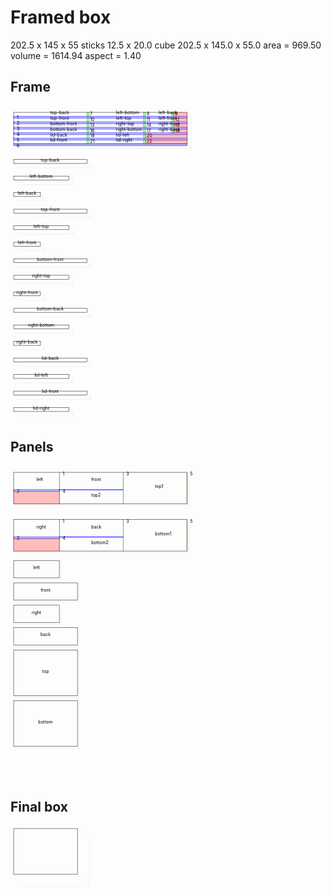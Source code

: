 # Framed box

202.5 x 145 x 55
sticks 12.5 x 20.0
cube 202.5 x 145.0 x 55.0 area = 969.50 volume = 1614.94 aspect = 1.40
## Frame

<svg width="1000" viewBox="0 0 1000 1000" xmlns="http://www.w3.org/2000/svg">
<rect x="10" y="20" width="550" height="100" style="fill: none; stroke: black; stroke-width: 1;" />
<polyline fill="none" stroke-width="0.2" stroke-dasharray="" stroke="gray" points="10,120 24.14213562373095,134.14213562373095 574.142135623731,134.14213562373095 574.142135623731,134.14213562373095 560,120" />
<polyline fill="none" stroke-width="0.2" stroke-dasharray="" stroke="gray" points="560,20 574.142135623731,34.14213562373095 574.142135623731,134.14213562373095" />
<rect x="10" y="32.5" width="551" height="6.0" style="fill: rgba(0,0,255,0.25); stroke: blue; stroke-width: 1;" />
<text style="" text-anchor="left" x="20" y="42.5" fill="black">1</text>
<rect x="10" y="50.0" width="551" height="6.0" style="fill: rgba(0,0,255,0.25); stroke: blue; stroke-width: 1;" />
<text style="" text-anchor="left" x="20" y="60.0" fill="black">2</text>
<rect x="10" y="67.5" width="551" height="6.0" style="fill: rgba(0,0,255,0.25); stroke: blue; stroke-width: 1;" />
<text style="" text-anchor="left" x="20" y="77.5" fill="black">3</text>
<rect x="10" y="85.0" width="551" height="6.0" style="fill: rgba(0,0,255,0.25); stroke: blue; stroke-width: 1;" />
<text style="" text-anchor="left" x="20" y="95.0" fill="black">4</text>
<rect x="10" y="102.5" width="551" height="6.0" style="fill: rgba(0,0,255,0.25); stroke: blue; stroke-width: 1;" />
<text style="" text-anchor="left" x="20" y="112.5" fill="black">5</text>
<rect x="10" y="120.0" width="551" height="6.0" style="fill: rgba(0,0,255,0.25); stroke: blue; stroke-width: 1;" />
<text style="" text-anchor="left" x="20" y="130.0" fill="black">6</text>
<rect x="10" y="125.0" width="551" height="-4.0" style="fill: rgba(255,0,0,0.25); stroke: rgba(255,0,0,0.25); stroke-width: 1;" />
<rect x="242.5" y="20" width="6.0" height="13.5" style="fill: rgba(0,255,0,0.25); stroke: green; stroke-width: 1;" />
<text style="" text-anchor="left" x="252.5" y="30" fill="black">7</text>
<rect x="422.5" y="20" width="6.0" height="13.5" style="fill: rgba(0,255,0,0.25); stroke: green; stroke-width: 1;" />
<text style="" text-anchor="left" x="432.5" y="30" fill="black">8</text>
<rect x="512.5" y="20" width="6.0" height="13.5" style="fill: rgba(0,255,0,0.25); stroke: green; stroke-width: 1;" />
<text style="" text-anchor="left" x="522.5" y="30" fill="black">9</text>
<rect x="517.5" y="20" width="43.5" height="13.5" style="fill: rgba(255,0,0,0.25); stroke: rgba(255,0,0,0.25); stroke-width: 1;" />
<rect x="242.5" y="37.5" width="6.0" height="13.5" style="fill: rgba(0,255,0,0.25); stroke: green; stroke-width: 1;" />
<text style="" text-anchor="left" x="252.5" y="47.5" fill="black">10</text>
<rect x="422.5" y="37.5" width="6.0" height="13.5" style="fill: rgba(0,255,0,0.25); stroke: green; stroke-width: 1;" />
<text style="" text-anchor="left" x="432.5" y="47.5" fill="black">11</text>
<rect x="512.5" y="37.5" width="6.0" height="13.5" style="fill: rgba(0,255,0,0.25); stroke: green; stroke-width: 1;" />
<text style="" text-anchor="left" x="522.5" y="47.5" fill="black">12</text>
<rect x="517.5" y="37.5" width="43.5" height="13.5" style="fill: rgba(255,0,0,0.25); stroke: rgba(255,0,0,0.25); stroke-width: 1;" />
<rect x="242.5" y="55.0" width="6.0" height="13.5" style="fill: rgba(0,255,0,0.25); stroke: green; stroke-width: 1;" />
<text style="" text-anchor="left" x="252.5" y="65.0" fill="black">13</text>
<rect x="422.5" y="55.0" width="6.0" height="13.5" style="fill: rgba(0,255,0,0.25); stroke: green; stroke-width: 1;" />
<text style="" text-anchor="left" x="432.5" y="65.0" fill="black">14</text>
<rect x="512.5" y="55.0" width="6.0" height="13.5" style="fill: rgba(0,255,0,0.25); stroke: green; stroke-width: 1;" />
<text style="" text-anchor="left" x="522.5" y="65.0" fill="black">15</text>
<rect x="517.5" y="55.0" width="43.5" height="13.5" style="fill: rgba(255,0,0,0.25); stroke: rgba(255,0,0,0.25); stroke-width: 1;" />
<rect x="242.5" y="72.5" width="6.0" height="13.5" style="fill: rgba(0,255,0,0.25); stroke: green; stroke-width: 1;" />
<text style="" text-anchor="left" x="252.5" y="82.5" fill="black">16</text>
<rect x="422.5" y="72.5" width="6.0" height="13.5" style="fill: rgba(0,255,0,0.25); stroke: green; stroke-width: 1;" />
<text style="" text-anchor="left" x="432.5" y="82.5" fill="black">17</text>
<rect x="512.5" y="72.5" width="6.0" height="13.5" style="fill: rgba(0,255,0,0.25); stroke: green; stroke-width: 1;" />
<text style="" text-anchor="left" x="522.5" y="82.5" fill="black">18</text>
<rect x="517.5" y="72.5" width="43.5" height="13.5" style="fill: rgba(255,0,0,0.25); stroke: rgba(255,0,0,0.25); stroke-width: 1;" />
<rect x="242.5" y="90.0" width="6.0" height="13.5" style="fill: rgba(0,255,0,0.25); stroke: green; stroke-width: 1;" />
<text style="" text-anchor="left" x="252.5" y="100.0" fill="black">19</text>
<rect x="422.5" y="90.0" width="6.0" height="13.5" style="fill: rgba(0,255,0,0.25); stroke: green; stroke-width: 1;" />
<text style="" text-anchor="left" x="432.5" y="100.0" fill="black">20</text>
<rect x="427.5" y="90.0" width="133.5" height="13.5" style="fill: rgba(255,0,0,0.25); stroke: rgba(255,0,0,0.25); stroke-width: 1;" />
<rect x="242.5" y="107.5" width="6.0" height="13.5" style="fill: rgba(0,255,0,0.25); stroke: green; stroke-width: 1;" />
<text style="" text-anchor="left" x="252.5" y="117.5" fill="black">21</text>
<rect x="422.5" y="107.5" width="6.0" height="13.5" style="fill: rgba(0,255,0,0.25); stroke: green; stroke-width: 1;" />
<text style="" text-anchor="left" x="432.5" y="117.5" fill="black">22</text>
<rect x="427.5" y="107.5" width="133.5" height="13.5" style="fill: rgba(255,0,0,0.25); stroke: rgba(255,0,0,0.25); stroke-width: 1;" />
<text style="" text-anchor="start" x="126.25" y="26.25" fill="black">top-back</text>
<text style="" text-anchor="start" x="335.0" y="26.25" fill="black">left-bottom</text>
<text style="" text-anchor="start" x="470.0" y="26.25" fill="black">left-back</text>
<text style="" text-anchor="start" x="126.25" y="43.75" fill="black">top-front</text>
<text style="" text-anchor="start" x="335.0" y="43.75" fill="black">left-top</text>
<text style="" text-anchor="start" x="470.0" y="43.75" fill="black">left-front</text>
<text style="" text-anchor="start" x="126.25" y="61.25" fill="black">bottom-front</text>
<text style="" text-anchor="start" x="335.0" y="61.25" fill="black">right-top</text>
<text style="" text-anchor="start" x="470.0" y="61.25" fill="black">right-front</text>
<text style="" text-anchor="start" x="126.25" y="78.75" fill="black">bottom-back</text>
<text style="" text-anchor="start" x="335.0" y="78.75" fill="black">right-bottom</text>
<text style="" text-anchor="start" x="470.0" y="78.75" fill="black">right-back</text>
<text style="" text-anchor="start" x="126.25" y="96.25" fill="black">lid-back</text>
<text style="" text-anchor="start" x="335.0" y="96.25" fill="black">lid-left</text>
<text style="" text-anchor="start" x="126.25" y="113.75" fill="black">lid-front</text>
<text style="" text-anchor="start" x="335.0" y="113.75" fill="black">lid-right</text>
<rect x="10" y="170" width="232.5" height="12.5" style="fill: none; stroke: black; stroke-width: 1;" />
<polyline fill="none" stroke-width="0.2" stroke-dasharray="" stroke="gray" points="10,182.5 24.14213562373095,196.64213562373095 256.64213562373095,196.64213562373095 256.64213562373095,196.64213562373095 242.5,182.5" />
<polyline fill="none" stroke-width="0.2" stroke-dasharray="" stroke="gray" points="242.5,170 256.64213562373095,184.14213562373095 256.64213562373095,196.64213562373095" />
<text style="" text-anchor="middle" x="126.25" y="176.25" fill="black">top-back</text>
<rect x="10" y="222.5" width="175" height="12.5" style="fill: none; stroke: black; stroke-width: 1;" />
<polyline fill="none" stroke-width="0.2" stroke-dasharray="" stroke="gray" points="10,235.0 24.14213562373095,249.14213562373095 199.14213562373095,249.14213562373095 199.14213562373095,249.14213562373095 185,235.0" />
<polyline fill="none" stroke-width="0.2" stroke-dasharray="" stroke="gray" points="185,222.5 199.14213562373095,236.64213562373095 199.14213562373095,249.14213562373095" />
<text style="" text-anchor="middle" x="97.5" y="228.75" fill="black">left-bottom</text>
<rect x="10" y="275.0" width="85" height="12.5" style="fill: none; stroke: black; stroke-width: 1;" />
<polyline fill="none" stroke-width="0.2" stroke-dasharray="" stroke="gray" points="10,287.5 24.14213562373095,301.64213562373095 109.14213562373095,301.64213562373095 109.14213562373095,301.64213562373095 95,287.5" />
<polyline fill="none" stroke-width="0.2" stroke-dasharray="" stroke="gray" points="95,275.0 109.14213562373095,289.14213562373095 109.14213562373095,301.64213562373095" />
<text style="" text-anchor="middle" x="52.5" y="281.25" fill="black">left-back</text>
<rect x="10" y="327.5" width="232.5" height="12.5" style="fill: none; stroke: black; stroke-width: 1;" />
<polyline fill="none" stroke-width="0.2" stroke-dasharray="" stroke="gray" points="10,340.0 24.14213562373095,354.14213562373095 256.64213562373095,354.14213562373095 256.64213562373095,354.14213562373095 242.5,340.0" />
<polyline fill="none" stroke-width="0.2" stroke-dasharray="" stroke="gray" points="242.5,327.5 256.64213562373095,341.64213562373095 256.64213562373095,354.14213562373095" />
<text style="" text-anchor="middle" x="126.25" y="333.75" fill="black">top-front</text>
<rect x="10" y="380.0" width="175" height="12.5" style="fill: none; stroke: black; stroke-width: 1;" />
<polyline fill="none" stroke-width="0.2" stroke-dasharray="" stroke="gray" points="10,392.5 24.14213562373095,406.64213562373095 199.14213562373095,406.64213562373095 199.14213562373095,406.64213562373095 185,392.5" />
<polyline fill="none" stroke-width="0.2" stroke-dasharray="" stroke="gray" points="185,380.0 199.14213562373095,394.14213562373095 199.14213562373095,406.64213562373095" />
<text style="" text-anchor="middle" x="97.5" y="386.25" fill="black">left-top</text>
<rect x="10" y="432.5" width="85" height="12.5" style="fill: none; stroke: black; stroke-width: 1;" />
<polyline fill="none" stroke-width="0.2" stroke-dasharray="" stroke="gray" points="10,445.0 24.14213562373095,459.14213562373095 109.14213562373095,459.14213562373095 109.14213562373095,459.14213562373095 95,445.0" />
<polyline fill="none" stroke-width="0.2" stroke-dasharray="" stroke="gray" points="95,432.5 109.14213562373095,446.64213562373095 109.14213562373095,459.14213562373095" />
<text style="" text-anchor="middle" x="52.5" y="438.75" fill="black">left-front</text>
<rect x="10" y="485.0" width="232.5" height="12.5" style="fill: none; stroke: black; stroke-width: 1;" />
<polyline fill="none" stroke-width="0.2" stroke-dasharray="" stroke="gray" points="10,497.5 24.14213562373095,511.64213562373095 256.64213562373095,511.64213562373095 256.64213562373095,511.64213562373095 242.5,497.5" />
<polyline fill="none" stroke-width="0.2" stroke-dasharray="" stroke="gray" points="242.5,485.0 256.64213562373095,499.14213562373095 256.64213562373095,511.64213562373095" />
<text style="" text-anchor="middle" x="126.25" y="491.25" fill="black">bottom-front</text>
<rect x="10" y="537.5" width="175" height="12.5" style="fill: none; stroke: black; stroke-width: 1;" />
<polyline fill="none" stroke-width="0.2" stroke-dasharray="" stroke="gray" points="10,550.0 24.14213562373095,564.142135623731 199.14213562373095,564.142135623731 199.14213562373095,564.142135623731 185,550.0" />
<polyline fill="none" stroke-width="0.2" stroke-dasharray="" stroke="gray" points="185,537.5 199.14213562373095,551.642135623731 199.14213562373095,564.142135623731" />
<text style="" text-anchor="middle" x="97.5" y="543.75" fill="black">right-top</text>
<rect x="10" y="590.0" width="85" height="12.5" style="fill: none; stroke: black; stroke-width: 1;" />
<polyline fill="none" stroke-width="0.2" stroke-dasharray="" stroke="gray" points="10,602.5 24.14213562373095,616.642135623731 109.14213562373095,616.642135623731 109.14213562373095,616.642135623731 95,602.5" />
<polyline fill="none" stroke-width="0.2" stroke-dasharray="" stroke="gray" points="95,590.0 109.14213562373095,604.142135623731 109.14213562373095,616.642135623731" />
<text style="" text-anchor="middle" x="52.5" y="596.25" fill="black">right-front</text>
<rect x="10" y="642.5" width="232.5" height="12.5" style="fill: none; stroke: black; stroke-width: 1;" />
<polyline fill="none" stroke-width="0.2" stroke-dasharray="" stroke="gray" points="10,655.0 24.14213562373095,669.142135623731 256.64213562373095,669.142135623731 256.64213562373095,669.142135623731 242.5,655.0" />
<polyline fill="none" stroke-width="0.2" stroke-dasharray="" stroke="gray" points="242.5,642.5 256.64213562373095,656.642135623731 256.64213562373095,669.142135623731" />
<text style="" text-anchor="middle" x="126.25" y="648.75" fill="black">bottom-back</text>
<rect x="10" y="695.0" width="175" height="12.5" style="fill: none; stroke: black; stroke-width: 1;" />
<polyline fill="none" stroke-width="0.2" stroke-dasharray="" stroke="gray" points="10,707.5 24.14213562373095,721.642135623731 199.14213562373095,721.642135623731 199.14213562373095,721.642135623731 185,707.5" />
<polyline fill="none" stroke-width="0.2" stroke-dasharray="" stroke="gray" points="185,695.0 199.14213562373095,709.142135623731 199.14213562373095,721.642135623731" />
<text style="" text-anchor="middle" x="97.5" y="701.25" fill="black">right-bottom</text>
<rect x="10" y="747.5" width="85" height="12.5" style="fill: none; stroke: black; stroke-width: 1;" />
<polyline fill="none" stroke-width="0.2" stroke-dasharray="" stroke="gray" points="10,760.0 24.14213562373095,774.142135623731 109.14213562373095,774.142135623731 109.14213562373095,774.142135623731 95,760.0" />
<polyline fill="none" stroke-width="0.2" stroke-dasharray="" stroke="gray" points="95,747.5 109.14213562373095,761.642135623731 109.14213562373095,774.142135623731" />
<text style="" text-anchor="middle" x="52.5" y="753.75" fill="black">right-back</text>
<rect x="10" y="800.0" width="232.5" height="12.5" style="fill: none; stroke: black; stroke-width: 1;" />
<polyline fill="none" stroke-width="0.2" stroke-dasharray="" stroke="gray" points="10,812.5 24.14213562373095,826.642135623731 256.64213562373095,826.642135623731 256.64213562373095,826.642135623731 242.5,812.5" />
<polyline fill="none" stroke-width="0.2" stroke-dasharray="" stroke="gray" points="242.5,800.0 256.64213562373095,814.142135623731 256.64213562373095,826.642135623731" />
<text style="" text-anchor="middle" x="126.25" y="806.25" fill="black">lid-back</text>
<rect x="10" y="852.5" width="175" height="12.5" style="fill: none; stroke: black; stroke-width: 1;" />
<polyline fill="none" stroke-width="0.2" stroke-dasharray="" stroke="gray" points="10,865.0 24.14213562373095,879.142135623731 199.14213562373095,879.142135623731 199.14213562373095,879.142135623731 185,865.0" />
<polyline fill="none" stroke-width="0.2" stroke-dasharray="" stroke="gray" points="185,852.5 199.14213562373095,866.642135623731 199.14213562373095,879.142135623731" />
<text style="" text-anchor="middle" x="97.5" y="858.75" fill="black">lid-left</text>
<rect x="10" y="905.0" width="232.5" height="12.5" style="fill: none; stroke: black; stroke-width: 1;" />
<polyline fill="none" stroke-width="0.2" stroke-dasharray="" stroke="gray" points="10,917.5 24.14213562373095,931.642135623731 256.64213562373095,931.642135623731 256.64213562373095,931.642135623731 242.5,917.5" />
<polyline fill="none" stroke-width="0.2" stroke-dasharray="" stroke="gray" points="242.5,905.0 256.64213562373095,919.142135623731 256.64213562373095,931.642135623731" />
<text style="" text-anchor="middle" x="126.25" y="911.25" fill="black">lid-front</text>
<rect x="10" y="957.5" width="175" height="12.5" style="fill: none; stroke: black; stroke-width: 1;" />
<polyline fill="none" stroke-width="0.2" stroke-dasharray="" stroke="gray" points="10,970.0 24.14213562373095,984.142135623731 199.14213562373095,984.142135623731 199.14213562373095,984.142135623731 185,970.0" />
<polyline fill="none" stroke-width="0.2" stroke-dasharray="" stroke="gray" points="185,957.5 199.14213562373095,971.642135623731 199.14213562373095,984.142135623731" />
<text style="" text-anchor="middle" x="97.5" y="963.75" fill="black">lid-right</text>
</svg>


## Panels

<svg width="1000" viewBox="0 0 1000 1000" xmlns="http://www.w3.org/2000/svg">
<rect x="10" y="20" width="550" height="100" style="fill: none; stroke: black; stroke-width: 1;" />
<polyline fill="none" stroke-width="0.2" stroke-dasharray="" stroke="gray" points="10,120 15.65685424949238,125.65685424949238 565.6568542494924,125.65685424949238 565.6568542494924,125.65685424949238 560,120" />
<polyline fill="none" stroke-width="0.2" stroke-dasharray="" stroke="gray" points="560,20 565.6568542494924,25.65685424949238 565.6568542494924,125.65685424949238" />
<rect x="155" y="20" width="1" height="101" style="fill: rgba(0,255,0,0.25); stroke: green; stroke-width: 1;" />
<text style="" text-anchor="left" x="165" y="30" fill="black">1</text>
<rect x="10" y="75" width="146" height="6" style="fill: rgba(0,0,255,0.25); stroke: blue; stroke-width: 1;" />
<text style="" text-anchor="left" x="20" y="85" fill="black">2</text>
<rect x="10" y="80" width="146" height="41" style="fill: rgba(255,0,0,0.25); stroke: rgba(255,0,0,0.25); stroke-width: 1;" />
<rect x="357.5" y="20" width="1.0" height="101" style="fill: rgba(0,255,0,0.25); stroke: green; stroke-width: 1;" />
<text style="" text-anchor="left" x="367.5" y="30" fill="black">3</text>
<rect x="155" y="75" width="203.5" height="1" style="fill: rgba(0,0,255,0.25); stroke: blue; stroke-width: 1;" />
<text style="" text-anchor="left" x="165" y="85" fill="black">4</text>
<rect x="560.0" y="20" width="1.0" height="101" style="fill: rgba(0,255,0,0.25); stroke: green; stroke-width: 1;" />
<text style="" text-anchor="left" x="570.0" y="30" fill="black">5</text>
<rect x="560.0" y="20" width="1.0" height="101" style="fill: rgba(255,0,0,0.25); stroke: rgba(255,0,0,0.25); stroke-width: 1;" />
<text style="" text-anchor="start" x="82.5" y="47.5" fill="black">left</text>
<text style="" text-anchor="start" x="256.25" y="47.5" fill="black">front</text>
<text style="" text-anchor="start" x="256.25" y="97.5" fill="black">top2</text>
<text style="" text-anchor="start" x="458.75" y="70.0" fill="black">top1</text>
<rect x="10" y="170" width="550" height="100" style="fill: none; stroke: black; stroke-width: 1;" />
<polyline fill="none" stroke-width="0.2" stroke-dasharray="" stroke="gray" points="10,270 15.65685424949238,275.65685424949237 565.6568542494924,275.65685424949237 565.6568542494924,275.65685424949237 560,270" />
<polyline fill="none" stroke-width="0.2" stroke-dasharray="" stroke="gray" points="560,170 565.6568542494924,175.65685424949237 565.6568542494924,275.65685424949237" />
<rect x="155" y="170" width="1" height="101" style="fill: rgba(0,255,0,0.25); stroke: green; stroke-width: 1;" />
<text style="" text-anchor="left" x="165" y="180" fill="black">1</text>
<rect x="10" y="225" width="146" height="6" style="fill: rgba(0,0,255,0.25); stroke: blue; stroke-width: 1;" />
<text style="" text-anchor="left" x="20" y="235" fill="black">2</text>
<rect x="10" y="230" width="146" height="41" style="fill: rgba(255,0,0,0.25); stroke: rgba(255,0,0,0.25); stroke-width: 1;" />
<rect x="357.5" y="170" width="1.0" height="101" style="fill: rgba(0,255,0,0.25); stroke: green; stroke-width: 1;" />
<text style="" text-anchor="left" x="367.5" y="180" fill="black">3</text>
<rect x="155" y="225" width="203.5" height="1" style="fill: rgba(0,0,255,0.25); stroke: blue; stroke-width: 1;" />
<text style="" text-anchor="left" x="165" y="235" fill="black">4</text>
<rect x="560.0" y="170" width="1.0" height="101" style="fill: rgba(0,255,0,0.25); stroke: green; stroke-width: 1;" />
<text style="" text-anchor="left" x="570.0" y="180" fill="black">5</text>
<rect x="560.0" y="170" width="1.0" height="101" style="fill: rgba(255,0,0,0.25); stroke: rgba(255,0,0,0.25); stroke-width: 1;" />
<text style="" text-anchor="start" x="82.5" y="197.5" fill="black">right</text>
<text style="" text-anchor="start" x="256.25" y="197.5" fill="black">back</text>
<text style="" text-anchor="start" x="256.25" y="247.5" fill="black">bottom2</text>
<text style="" text-anchor="start" x="458.75" y="220.0" fill="black">bottom1</text>
<rect x="10" y="300" width="145" height="55" style="fill: none; stroke: black; stroke-width: 1;" />
<polyline fill="none" stroke-width="0.2" stroke-dasharray="" stroke="gray" points="10,355 15.65685424949238,360.65685424949237 160.65685424949237,360.65685424949237 160.65685424949237,360.65685424949237 155,355" />
<polyline fill="none" stroke-width="0.2" stroke-dasharray="" stroke="gray" points="155,300 160.65685424949237,305.65685424949237 160.65685424949237,360.65685424949237" />
<text style="" text-anchor="middle" x="82.5" y="327.5" fill="black">left</text>
<rect x="10" y="371" width="202.5" height="55" style="fill: none; stroke: black; stroke-width: 1;" />
<polyline fill="none" stroke-width="0.2" stroke-dasharray="" stroke="gray" points="10,426 15.65685424949238,431.65685424949237 218.15685424949237,431.65685424949237 218.15685424949237,431.65685424949237 212.5,426" />
<polyline fill="none" stroke-width="0.2" stroke-dasharray="" stroke="gray" points="212.5,371 218.15685424949237,376.65685424949237 218.15685424949237,431.65685424949237" />
<text style="" text-anchor="middle" x="111.25" y="398.5" fill="black">front</text>
<rect x="10" y="442" width="145" height="55" style="fill: none; stroke: black; stroke-width: 1;" />
<polyline fill="none" stroke-width="0.2" stroke-dasharray="" stroke="gray" points="10,497 15.65685424949238,502.65685424949237 160.65685424949237,502.65685424949237 160.65685424949237,502.65685424949237 155,497" />
<polyline fill="none" stroke-width="0.2" stroke-dasharray="" stroke="gray" points="155,442 160.65685424949237,447.65685424949237 160.65685424949237,502.65685424949237" />
<text style="" text-anchor="middle" x="82.5" y="469.5" fill="black">right</text>
<rect x="10" y="513" width="202.5" height="55" style="fill: none; stroke: black; stroke-width: 1;" />
<polyline fill="none" stroke-width="0.2" stroke-dasharray="" stroke="gray" points="10,568 15.65685424949238,573.6568542494924 218.15685424949237,573.6568542494924 218.15685424949237,573.6568542494924 212.5,568" />
<polyline fill="none" stroke-width="0.2" stroke-dasharray="" stroke="gray" points="212.5,513 218.15685424949237,518.6568542494924 218.15685424949237,573.6568542494924" />
<text style="" text-anchor="middle" x="111.25" y="540.5" fill="black">back</text>
<rect x="10" y="584" width="202.5" height="145" style="fill: none; stroke: black; stroke-width: 1;" />
<polyline fill="none" stroke-width="0.2" stroke-dasharray="" stroke="gray" points="10,729 15.65685424949238,734.6568542494924 218.15685424949237,734.6568542494924 218.15685424949237,734.6568542494924 212.5,729" />
<polyline fill="none" stroke-width="0.2" stroke-dasharray="" stroke="gray" points="212.5,584 218.15685424949237,589.6568542494924 218.15685424949237,734.6568542494924" />
<text style="" text-anchor="middle" x="111.25" y="656.5" fill="black">top</text>
<rect x="10" y="745" width="202.5" height="145" style="fill: none; stroke: black; stroke-width: 1;" />
<polyline fill="none" stroke-width="0.2" stroke-dasharray="" stroke="gray" points="10,890 15.65685424949238,895.6568542494924 218.15685424949237,895.6568542494924 218.15685424949237,895.6568542494924 212.5,890" />
<polyline fill="none" stroke-width="0.2" stroke-dasharray="" stroke="gray" points="212.5,745 218.15685424949237,750.6568542494924 218.15685424949237,895.6568542494924" />
<text style="" text-anchor="middle" x="111.25" y="817.5" fill="black">bottom</text>
</svg>


## Final box

<svg width="1000" viewBox="0 0 1000 1000" xmlns="http://www.w3.org/2000/svg">
<rect x="10" y="10" width="202.5" height="145" style="fill: none; stroke: black; stroke-width: 1;" />
<polyline fill="none" stroke-width="0.2" stroke-dasharray="" stroke="gray" points="10,155 48.89087296526011,193.89087296526012 251.39087296526012,193.89087296526012 251.39087296526012,193.89087296526012 212.5,155" />
<polyline fill="none" stroke-width="0.2" stroke-dasharray="" stroke="gray" points="212.5,10 251.39087296526012,48.89087296526011 251.39087296526012,193.89087296526012" />
</svg>


